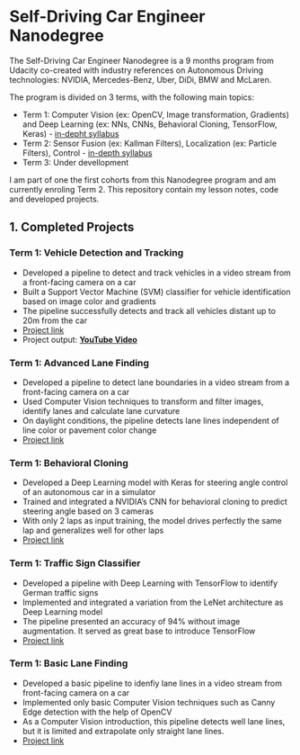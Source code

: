 # Self-Driving Car Engineer Nanodegree
The Self-Driving Car Engineer Nanodegree is a 9 months program from Udacity co-created with industry references on Autonomous Driving technologies: NVIDIA, Mercedes-Benz, Uber, DiDi, BMW and McLaren.

The program is divided on 3 terms, with the following main topics:
- Term 1: Computer Vision (ex: OpenCV, Image transformation, Gradients) and Deep Learning (ex: NNs, CNNs, Behavioral Cloning, TensorFlow, Keras) - [in-depht syllabus](https://medium.com/self-driving-cars/term-1-in-depth-on-udacitys-self-driving-car-curriculum-ffcf46af0c08)
- Term 2: Sensor Fusion (ex: Kallman Filters), Localization (ex: Particle Filters), Control - [in-depth syllabus](https://medium.com/udacity/term-2-in-depth-on-udacitys-self-driving-car-curriculum-775130aae502)
- Term 3: Under devellopment 

I am part of one the first cohorts from this Nanodegree program and am currently enroling Term 2. This repository contain my lesson notes, code and developed projects. 

## 1. Completed Projects 
### Term 1: Vehicle Detection and Tracking 
- Developed a pipeline to detect and track vehicles in a video stream from a front-facing camera on a car
- Built a Support Vector Machine (SVM) classifier for vehicle identification based on image color and gradients
- The pipeline successfully detects and track all vehicles distant up to 20m from the car
- [Project link](term1-computerVision-DeepLearning/13-proj-vehicleDetection)
- Project output: **[YouTube Video](https://www.youtube.com/watch?v=y0NVArxNrOg)**

### Term 1: Advanced Lane Finding
- Developed a pipeline to detect lane boundaries in a video stream from a front-facing camera on a car 
- Used Computer Vision techniques to transform and filter images, identify lanes and calculate lane curvature 
- On daylight conditions, the pipeline detects lane lines independent of line color or pavement color change
- [Project link](term1-computerVision-DeepLearning/11-proj-advancedLaneFinding)

### Term 1: Behavioral Cloning
- Developed a Deep Learning model with Keras for steering angle control of an autonomous car in a simulator
- Trained and integrated a NVIDIA’s CNN for behavioral cloning to predict steering angle based on 3 cameras
- With only 2 laps as input training, the model drives perfectly the same lap and generalizes well for other laps
- [Project link](term1-computerVision-DeepLearning/09-proj-behavioralCloning)

### Term 1: Traffic Sign Classifier
- Developed a pipeline with Deep Learning with TensorFlow to identify German traffic signs
- Implemented and integrated a variation from the LeNet architecture as Deep Learning model
- The pipeline presented an accuracy of 94% without image augmentation. It served as great base to introduce TensorFlow
- [Project link](term1-computerVision-DeepLearning/06-proj-trafficSignClassifier)

### Term 1: Basic Lane Finding
- Developed a basic pipeline to idenfiy lane lines in a video stream from front-facing camera on a car
- Implemented only basic Computer Vision techniques such as Canny Edge detection with the help of OpenCV
- As a Computer Vision introduction, this pipeline detects well lane lines, but it is limited and extrapolate only straight lane lines. 
- [Project link](term1-computerVision-DeepLearning/02-proj-findingLaneLines)
